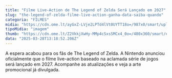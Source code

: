 ```yaml
---
title: "Filme Live-Action de The Legend of Zelda Será Lançado em 2027"
slug: "the-legend-of-zelda-filme-live-action-ganha-data-saiba-quando"
categoria: "FILMES"
midia: "https://cdn.ome.lt/ayGxZ-LVje2LPTd4lVt0UYTT18o=/987x0/smart/uploads/conteudo/fotos/OMELETE_CAPA_-_2025-03-28T101132.296.png"
tipoMidia: "imagem"
thumb: "https://cdn.ome.lt/Z2VkkjXwHy-MMp4cSxsSMCx4_0o=/480x360/smart/extras/conteudos/omelete_THUMB_-_2025-03-28T101119.384.png"
data: "2025-03-28T13:18:52.206Z"
---
```


A espera acabou para os fãs de The Legend of Zelda. A Nintendo anunciou oficialmente que o filme live-action baseado na aclamada série de jogos será lançado em 2027. Acompanhe as atualizações e veja a arte promocional já divulgada.

![Imagem da notícia](data:image/png;base64,iVBORw0KGgoAAAANSUhEUgAAAAEAAAABCAQAAAC1HAwCAAAAC0lEQVR42mNkYAAAAAYAAjCB0C8AAAAASUVORK5CYII=)